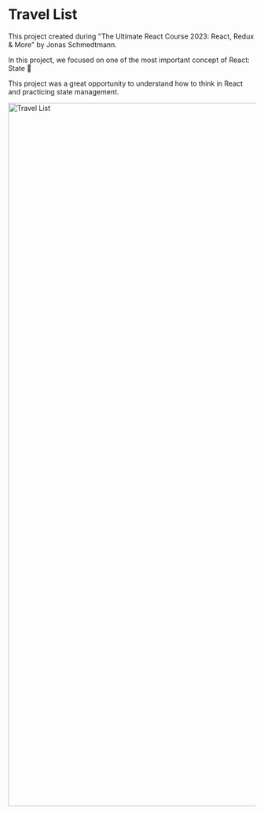 # Travel List

This project created during "The Ultimate React Course 2023: React, Redux & More" by Jonas Schmedtmann.

In this project, we focused on one of the most important concept of React: State  🙌

This project was a great opportunity to understand how to think in React and practicing state management. 

<img width="1431" alt="Travel List" src="https://github.com/ozgegul/Travel-List/assets/98915729/302c09eb-067a-4691-8bf3-697047523ed0">
